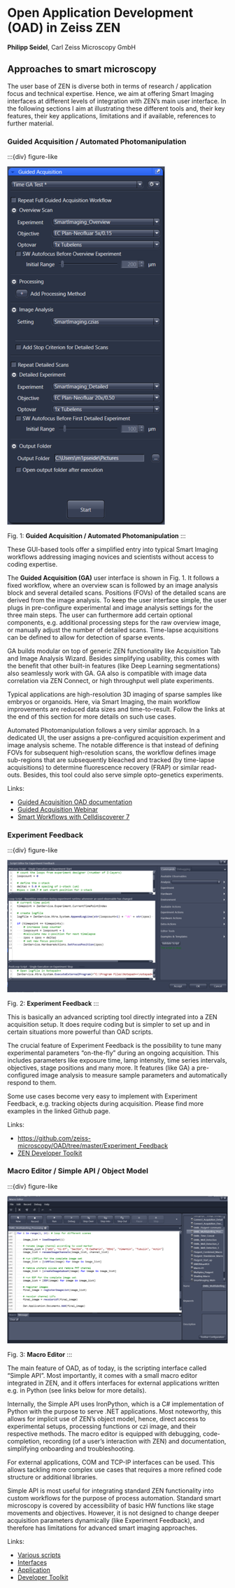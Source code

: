 # Open Application Development (OAD) in Zeiss ZEN
**Philipp Seidel**, Carl Zeiss Microscopy GmbH


## Approaches to smart microscopy
The user base of ZEN is diverse both in terms of research / application focus and technical expertise. Hence, we aim at offering Smart Imaging interfaces at different levels of integration with ZEN’s main user interface. In the following sections I aim at illustrating these different tools and, their key features, their key applications, limitations and if available, references to further material.

### Guided Acquisition / Automated Photomanipulation

:::{div} figure-like

![Guided_Acquisition_UI](./zeiss/Guided_Acquisition_UI.png)

Fig. 1: **Guided Acquisition / Automated Photomanipulation**
:::

These GUI-based tools offer a simplified entry into typical Smart Imaging workflows addressing imaging novices and scientists without access to coding expertise. 

The **Guided Acquisition (GA)** user interface is shown in Fig. 1. It follows a fixed workflow, where an overview scan is followed by an image analysis block and several detailed scans. Positions (FOVs) of the detailed scans are derived from the image analysis. To keep the user interface simple, the user plugs in pre-configure experimental and image analysis settings for the three main steps. The user can furthermore add certain optional components, e.g. additional processing steps for the raw overview image, or manually adjust the number of detailed scans. Time-lapse acquisitions can be defined to allow for detection of sparse events.

GA builds modular on top of generic ZEN functionality like Acquisition Tab and Image Analysis Wizard. Besides simplifying usability, this comes with the benefit that other built-in features (like Deep Learning segmentations) also seamlessly work with GA. GA also is compatible with image data correlation via ZEN Connect, or high throughput well plate experiments.

Typical applications are high-resolution 3D imaging of sparse samples like embryos or organoids. Here, via Smart Imaging, the main workflow improvements are reduced data sizes and time-to-result. Follow the links at the end of this section for more details on such use cases.

Automated Photomanipulation follows a very similar approach. In a dedicated UI, the user assigns a pre-configured acquisition experiment and image analysis scheme. The notable difference is that instead of defining FOVs for subsequent high-resolution scans, the workflow defines image sub-regions that are subsequently bleached and tracked (by time-lapse acquisitions) to determine fluorescence recovery (FRAP) or similar read-outs. Besides, this tool could also serve simple opto-genetics experiments. 

Links:
- [Guided Acquisition OAD documentation](https://github.com/zeiss-microscopy/OAD/tree/master/Guided_Acquisition)
- [Guided Acquisition Webinar](https://www.zeiss.com/microscopy/en/resources/insights-hub/life-sciences/automate-your-experiments-with-image-analysis-and-guided-acquisition.html)
- [Smart Workflows with Celldiscoverer 7](https://www.zeiss.com/microscopy/en/resources/insights-hub/life-sciences/the-smart-microscope-for-automated-workflows-celldiscoverer-7-with-lsm-900.html)


### Experiment Feedback

:::{div} figure-like

![Experiment_Feedback](./zeiss/Experiment_Feedback.png)

Fig. 2: **Experiment Feedback**
:::


This is basically an advanced scripting tool directly integrated into a ZEN acquisition setup. It does require coding but is simpler to set up and in certain situations more powerful than OAD scripts.

The crucial feature of Experiment Feedback is the possibility to tune many experimental parameters “on-the-fly” during an ongoing acquisition. This includes parameters like exposure time, lamp intensity, time series intervals, objectives, stage positions and many more. It features (like GA) a pre-configured image analysis to measure sample parameters and automatically respond to them.

Some use cases become very easy to implement with Experiment Feedback, e.g. tracking objects during acquisition. Please find more examples in the linked Github page.

Links:
- https://github.com/zeiss-microscopy/OAD/tree/master/Experiment_Feedback
- [ZEN Developer Toolkit](https://www.zeiss.com/microscopy/en/products/software/zeiss-zen/zen-developer-toolkit.html)


### Macro Editor / Simple API / Object Model
:::{div} figure-like

![Macro Editor](./zeiss/Macro_Editor.png)

Fig. 3: **Macro Editor**
:::

The main feature of OAD, as of today, is the scripting interface called “Simple API”. Most importantly, it comes with a small macro editor integrated in ZEN, and it offers interfaces for external applications written e.g. in Python (see links below for more details).

Internally, the Simple API uses IronPython, which is a C# implementation of Python with the purpose to serve .NET applications. Most noteworthy, this allows for implicit use of ZEN’s object model, hence, direct access to experimental setups, processing functions or czi image, and their respective methods. The macro editor is equipped with debugging, code-completion, recording (of a user’s interaction with ZEN) and documentation, simplifying onboarding and troubleshooting.

For external applications, COM and TCP-IP interfaces can be used. This allows tackling more complex use cases that requires a more refined code structure or additional libraries.

Simple API is most useful for integrating standard ZEN functionality into custom workflows for the purpose of process automation. Standard smart microscopy is covered by accessibility of basic HW functions like stage movements and objectives. However, it is not designed to change deeper acquisition parameters dynamically (like Experiment Feedback), and therefore has limitations for advanced smart imaging approaches.

Links:
- [Various scripts](https://github.com/zeiss-microscopy/OAD/tree/master/Scripts_IronPython2)
- [Interfaces](https://github.com/zeiss-microscopy/OAD/tree/master/Interfaces)
- [Application](https://github.com/zeiss-microscopy/OAD/tree/master/SmartMicroscopy/Detecting%20Mitosis)
- [Developer Toolkit](https://www.zeiss.com/microscopy/en/products/software/zeiss-zen/zen-developer-toolkit.html)
